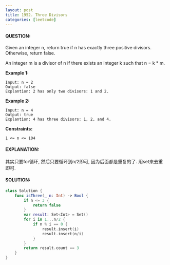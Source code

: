 ```yaml
---
layout: post
title: 1952. Three Divisors
categories: [leetcode]
---
```

#### QUESTION:
Given an integer n, return true if n has exactly three positive divisors. Otherwise, return false.

An integer m is a divisor of n if there exists an integer k such that n = k * m.

 

__Example 1:__
```
Input: n = 2
Output: false
Explantion: 2 has only two divisors: 1 and 2.
```
__Example 2:__
```
Input: n = 4
Output: true
Explantion: 4 has three divisors: 1, 2, and 4.
```
 

__Constraints:__
```
1 <= n <= 104
```
#### EXPLANATION:

其实只要for循环, 然后只要循环到n/2即可, 因为后面都是重复的了. 用set来去重即可.

#### SOLUTION:
```swift
class Solution {
    func isThree(_ n: Int) -> Bool {
        if n <= 3 {
            return false
        }
        var result: Set<Int> = Set()
        for i in 1...n/2 {
            if n % i == 0 {
                result.insert(i)
                result.insert(n/i)
            }
        }
        return result.count == 3
    }
}
```
